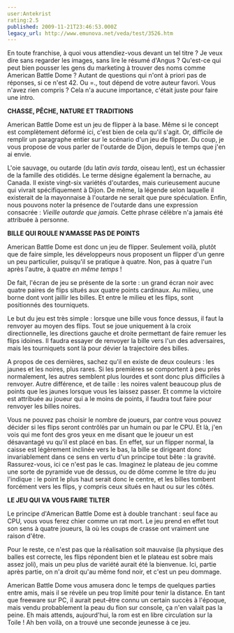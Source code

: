 ```yaml
---
user:Antekrist
rating:2.5
published: 2009-11-21T23:46:53.000Z
legacy_url: http://www.emunova.net/veda/test/3526.htm
---
```

En toute franchise, à quoi vous attendiez-vous devant un tel titre ? Je veux dire sans regarder les images, sans lire le résumé d'Angus ? Qu'est-ce qui peut bien pousser les gens du marketing à trouver des noms comme American Battle Dome ? Autant de questions qui n'ont à priori pas de réponses, si ce n'est 42\. Ou =., tout dépend de votre auteur favori. Vous n'avez rien compris ? Cela n'a aucune importance, c'était juste pour faire une intro.  

  

**CHASSE, PÊCHE, NATURE ET TRADITIONS**  

American Battle Dome est un jeu de flipper à la base. Même si le concept est complètement déformé ici, c'est bien de cela qu'il s'agit. Or, difficile de remplir un paragraphe entier sur le scénario d'un jeu de flipper. Du coup, je vous propose de vous parler de l'outarde de Dijon, depuis le temps que j'en ai envie.  

L'oie sauvage, ou outarde (du latin _avis tarda_, oiseau lent), est un échassier de la famille des otididés. Le terme désigne également la bernache, au Canada. Il existe vingt-six variétés d'outardes, mais curieusement aucune qui vivrait spécifiquement à Dijon. De même, la légende selon laquelle il existerait de la mayonnaise à l'outarde ne serait que pure spéculation. Enfin, nous pouvons noter la présence de l'outarde dans une expression consacrée : _Vieille outarde que jamais._ Cette phrase célèbre n'a jamais été attribuée à personne.  

  

**BILLE QUI ROULE N'AMASSE PAS DE POINTS**  

American Battle Dome est donc un jeu de flipper. Seulement voilà, plutôt que de faire simple, les développeurs nous proposent un flipper d'un genre un peu particulier, puisqu'il se pratique à quatre. Non, pas à quatre l'un après l'autre, à quatre _en même temps_ !  

De fait, l'écran de jeu se présente de la sorte : un grand écran noir avec quatre paires de flips situés aux quatre points cardinaux. Au milieu, une borne dont vont jaillir les billes. Et entre le milieu et les flips, sont positionnés des tourniquets.  

Le but du jeu est très simple : lorsque une bille vous fonce dessus, il faut la renvoyer au moyen des flips. Tout se joue uniquement à la croix directionnelle, les directions gauche et droite permettant de faire remuer les flips idoines. Il faudra essayer de renvoyer la bille vers l'un des adversaires, mais les tourniquets sont là pour dévier la trajectoire des billes.  

A propos de ces dernières, sachez qu'il en existe de deux couleurs : les jaunes et les noires, plus rares. Si les premières se comportent à peu près normalement, les autres semblent plus lourdes et sont donc plus difficiles à renvoyer. Autre différence, et de taille : les noires valent beaucoup plus de points que les jaunes lorsque vous les laissez passer. Et comme la victoire est attribuée au joueur qui a le moins de points, il faudra tout faire pour renvoyer les billes noires.  

Vous ne pouvez pas choisir le nombre de joueurs, par contre vous pouvez décider si les flips seront contrôlés par un humain ou par le CPU. Et là, j'en vois qui me font des gros yeux en me disant que le joueur un est désavantagé vu qu'il est placé en bas. En effet, sur un flipper normal, la caisse est légèrement inclinée vers le bas, la bille se dirigeant donc invariablement dans ce sens en vertu d'un principe tout bête : la gravité. Rassurez-vous, ici ce n'est pas le cas. Imaginez le plateau de jeu comme une sorte de pyramide vue de dessus, ou de dôme comme le titre du jeu l'indique : le point le plus haut serait donc le centre, et les billes tombent forcément vers les flips, y compris ceux situés en haut ou sur les côtés.  

  

**LE JEU QUI VA VOUS FAIRE TILTER**  

Le principe d'American Battle Dome est à double tranchant : seul face au CPU, vous vous ferez chier comme un rat mort. Le jeu prend en effet tout son sens à quatre joueurs, là où les coups de crasse ont vraiment une raison d'être.  

Pour le reste, ce n'est pas que la réalisation soit mauvaise (la physique des balles est correcte, les flips répondent bien et le plateau est sobre mais assez joli), mais un peu plus de variété aurait été la bienvenue. Ici, partie après partie, on n'a droit qu'au même fond noir, et c'est un peu dommage.  

American Battle Dome vous amusera donc le temps de quelques parties entre amis, mais il se révèle un peu trop limité pour tenir la distance. En tant que freeware sur PC, il aurait peut-être connu un certain succès à l'époque, mais vendu probablement la peau du fion sur console, ça n'en valait pas la peine. Eh mais attends, aujourd'hui, la rom est en libre circulation sur la Toile ! Ah ben voilà, on a trouvé une seconde jeunesse à ce jeu.